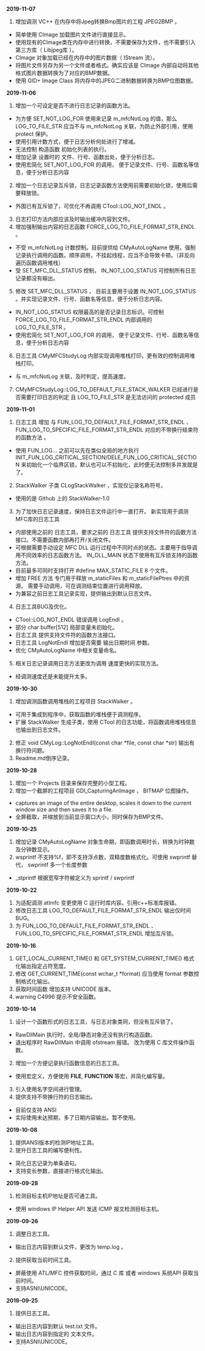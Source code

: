 **2019-11-07**

1. 增加调测 VC++ 在内存中将Jpeg转换Bmp图片的工程 JPEG2BMP 。
- 简单使用 CImage 加载图片文件进行直接显示。
- 使用现有的CImage类在内存中进行转换，不需要保存为文件，也不需要引入第三方库（ Libjpeg库 ）。
- CImage 对象加载已经在内存中的图片数据（ IStream 流）。
- 将图片文件另存为另一个文件或者格式。确实应该是 CImage 内部自动将其他格式图片数据转换为了对应的BMP数据。
- 使用 GID+ Image Class 将内存中的JPEG二进制数据转换为BMP位图数据。


**2019-11-06**

1. 增加一个可设定是否不进行日志记录的函数方法。
- 为方便 SET_NOT_LOG_FOR 使用来记录 m_mfcNotLog 的值，那么 LOG_TO_FILE_STR 应当不与 m_mfcNotLog 关联，为防止外部引用，使用 protect 保护。
- 使用引用计数方式，便于日志分析何处进行了增减。
- 无法控制 构造函数 初始化列表的执行。
- 增加记录 设置时的 文件、行号、函数出处，便于分析日志。
- 使用宏简化 SET_NOT_LOG_FOR 的调用， 便于记录文件、行号、函数名等信息，便于分析日志内容
2. 增加一个日志记录互斥锁，日志记录函数方法使用前需要初始化锁，使用后需要释放锁。
-  外围已有互斥锁了，可优化不再调用 CTool::LOG_NOT_ENDL 。
3. 日志打印方法内部应该及时输出缓冲内容到文件。
4. 增加强制输出内容的日志函数 FORCE_LOG_TO_FILE_FORMAT_STR_ENDL 。
- 不受 m_mfcNotLog 计数控制。目前提供给 CMyAutoLogName 使用，强制记录执行调用的函数。顺序调用，不挂起线程，应当不会导致卡顿。（非反向遍历函数调用堆栈）
- 受 SET_MFC_DLL_STATUS 控制， IN_NOT_LOG_STATUS 可控制所有日志记录都没有输出。
5. 修改 SET_MFC_DLL_STATUS ， 目前主要用于设置 IN_NOT_LOG_STATUS 。并实现记录文件、行号、函数名等信息，便于分析日志内容。
- IN_NOT_LOG_STATUS 权限最高的是否记录日志标识。可控制 FORCE_LOG_TO_FILE_FORMAT_STR_ENDL 内部调用的 LOG_TO_FILE_STR 。
- 使用宏简化 SET_NOT_LOG_FOR 的调用， 便于记录文件、行号、函数名等信息，便于分析日志内容
6. 日志工具 CMyMFCStudyLog 内部实现调用堆栈打印，更有效的控制调用堆栈打印。
- 与 m_mfcNotLog 关联，及时判定，提高速度。
7. CMyMFCStudyLog::LOG_TO_DEFAULT_FILE_STACK_WALKER 已经进行是否需要打印日志的判定  且 LOG_TO_FILE_STR 是无法访问的 protected 成员


**2019-11-01**

1. 日志工具 增加 与 FUN_LOG_TO_DEFAULT_FILE_FORMAT_STR_ENDL 、 FUN_LOG_TO_SPECIFIC_FILE_FORMAT_STR_ENDL 对应的不带换行结束符的函数方法 。
- 使用 FUN_LOG... 之前可以先在类似全局的地方执行 INIT_FUN_LOG_CRITICAL_SECTION/DELE_FUN_LOG_CRITICAL_SECTION 来初始化一个临界区锁，默认也可以不初始化，此时便无法控制多并发就是了。
2. StackWalker 子类 CLogStackWalker ，实现仅记录名称符号。
- 使用的是 Github 上的 StackWalker-1.0 
3. 为了加快日志记录速度，保持日志文件运行中一直打开。 新实现用于调测MFC库的日志工具
- 内部使用之前的 日志工具，要求之前的 日志工具 提供支持文件符的函数方法接口。不需要函数内部再打开/关闭文件。
- 可根据需要手动设定 MFC DLL 运行过程中不同时点的状态。主要用于指导调用不同效率的日志函数方法。 IN_DLL_MAIN 状态下使用有互斥锁支持的函数方法。
- 目前最多可同时支持打开 #define MAX_STATIC_FILE 8 个文件。
- 增加 FREE 方法 专门用于释放 m_staticFiles 和 m_staticFilePtres 中的资源。 需要手动调用，可在调测结束位置进行调用释放。
- 为兼容之前日志工具记录实现，提供输出到默认日志文件。
4. 日志工具BUG及优化。
- CTool::LOG_NOT_ENDL 错误调用 LogEndl 。
- 部分 char buffer[512] 局部变量未初始化。
- 日志工具 提供支持文件符的函数方法接口。
- 日志工具 LogNotEndl 增加是否需要 输出日期时间 参数。
- 优化 CMyAutoLogName 中相关变量命名。
5. 相关日志记录调用日志方法更改为调用 速度更快的实现方法。
- 经调测速度还是未能提升太多。



**2019-10-30**

1. 增加调测函数调用堆栈的工程项目 StackWalker 。
- 可用于集成到程序中，获取函数的堆栈便于调测程序。
- 扩展 StackWalker 生成子类，使用 CTool 的日志功能，将函数调用堆栈信息也输出到日志文件。
2. 修正 void CMyLog::LogNotEndl(const char *file, const char *str) 输出有换行符问题。
3. Readme.md倒序记录。



**2019-10-28**

1. 增加一个 Projects 目录来保存完整的小型工程。
2. 增加一个截屏的工程项目 GDI_CapturingAnImage ， BITMAP 位图操作。
- captures an image of the entire desktop, scales it down to the current window size and then saves it to a file.
- 全屏截取，并缩放到当前显示窗口大小，同时保存为BMP文件。



**2019-10-25**

1. 增加记录 CMyAutoLogName 对象生命期，即函数调用时长，转换为时钟数及分钟数显示。
2. wsprintf 不支持%f，即不支持浮点数，双精度数格式化。可使用 swprintf 替代， swprintf 多一个长度参数
- _stprintf 根据宽窄字符被定义为  sprintf / swprintf 



**2019-10-22**

1. 为适配调测 atlmfc 变更使用 C 运行时库内容。引用c++标准库报错。
2. 修改日志工具 LOG_TO_DEFAULT_FILE_FORMAT_STR_ENDL 输出仅时间BUG。
3. 为 FUN_LOG_TO_DEFAULT_FILE_FORMAT_STR_ENDL 、 FUN_LOG_TO_SPECIFIC_FILE_FORMAT_STR_ENDL 增加互斥锁。



**2019-10-16**

1. GET_LOCAL_CURRENT_TIME() 和 GET_SYSTEM_CURRENT_TIME() 格式化输出指定占符宽度。
2. 修改 GET_CURRENT_TIME(const wchar_t *format) 应当使用 format 参数控制格式化输出。
3. 获取时间函数 增加支持 UNICODE 版本。
4.  warning C4996 提示不安全函数。



**2019-10-14**

1. 设计一个函数形式的日志工具，与日志对象类同，但没有互斥锁了。
- RawDllMain 执行时，全局/静态对象还没有执行构造函数。
- 退出程序时 RawDllMain 中调用 ofstream 报错。 改为使用 C 库文件操作函数。
2. 增加一个方便记录执行函数信息的日志工具。 
- 使用宏定义，方便使用 __FILE__, __FUNCTION__ 等宏，并简化编写量。
3. 引入使用名字空间进行管理。
4. 提供支持不带换行符的日志输出。 
- 目前仅支持 ANSI
- 实际使用未达预期，多了日期内容输出。暂不使用。



**2019-10-08**

1. 提供ANSI版本的检测IP地址工具。
2. 提升日志工具的编写便利性。
- 简化日志记录为单条语句。
- 支持变长参数，直接进行格式化输出。



**2019-09-28**

1. 检测目标主机IP地址是否可通工具。
- 使用 windows IP Helper API 发送 ICMP 报文检测目标主机。



**2019-09-26**

1. 调整日志工具。
- 输出日志内容到默认文件，更改为 temp.log 。

2. 提供获取当前时间工具。
- 屏蔽使用 ATL/MFC 控件获取时间，通过 C 库 或者 windows 系统API 获取当前时间。
- 支持ASNI\UNICODE。



**2019-09-25**

1. 提供日志工具。
- 输出日志内容到默认 test.txt 文件。
- 输出日志内容到指定的 文本文件。
- 支持ASNI\UNICODE。







